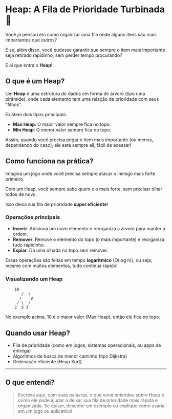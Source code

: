 # Heap: A Fila de Prioridade Turbinada 🚀

Você já pensou em como organizar uma fila onde alguns itens são mais importantes que outros?

E se, além disso, você pudesse garantir que sempre o item mais importante seja retirado rapidinho, sem perder tempo procurando?

É aí que entra o **Heap**!

## O que é um Heap?

Um **Heap** é uma estrutura de dados em forma de árvore (tipo uma pirâmide), onde cada elemento tem uma relação de prioridade com seus "filhos".

Existem dois tipos principais:

- **Max Heap**: O maior valor sempre fica no topo.
- **Min Heap**: O menor valor sempre fica no topo.

Assim, quando você precisa pegar o item mais importante (ou menos, dependendo do caso), ele está sempre ali, fácil de acessar!

## Como funciona na prática?

Imagina um jogo onde você precisa sempre atacar o inimigo mais forte primeiro.

Com um Heap, você sempre sabe quem é o mais forte, sem precisar olhar todos de novo.

Isso deixa sua fila de prioridade **super eficiente**!

### Operações principais

- **Inserir**: Adiciona um novo elemento e reorganiza a árvore para manter a ordem.
- **Remover**: Remove o elemento do topo (o mais importante) e reorganiza tudo rapidinho.
- **Espiar**: Dá uma olhada no topo sem remover.

Essas operações são feitas em tempo **logarítmico** (O(log n)), ou seja, mesmo com muitos elementos, tudo continua rápido!

### Visualizando um Heap

```plaintext
    10
       /  \
      7    8
     / \  /
    2  5 3
```

No exemplo acima, 10 é o maior valor (Max Heap), então ele fica no topo.

## Quando usar Heap?

- Fila de prioridade (como em jogos, sistemas operacionais, ou apps de entrega)
- Algoritmos de busca de menor caminho (tipo Dijkstra)
- Ordenação eficiente (Heap Sort)

---

## O que entendi?

> Escreva aqui, com suas palavras, o que você entendeu sobre Heap e como ele pode ajudar a deixar sua fila de prioridade mais rápida e organizada. Se quiser, desenhe um exemplo ou explique como usaria em um jogo ou aplicativo!
